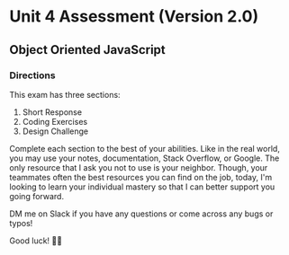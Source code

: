 # Unit 4 Assessment (Version 2.0)
## Object Oriented JavaScript

### Directions
This exam has three sections:
  1. Short Response
  2. Coding Exercises
  3. Design Challenge

Complete each section to the best of your abilities. Like in the real world, you may use your notes, documentation, Stack Overflow, or Google. The only resource that I ask you not to use is your neighbor. Though, your teammates often the best resources you can find on the job, today, I'm looking to learn your individual mastery so that I can better support you going forward.

DM me on Slack if you have any questions or come across any bugs or typos!

Good luck! ✌🏾 
